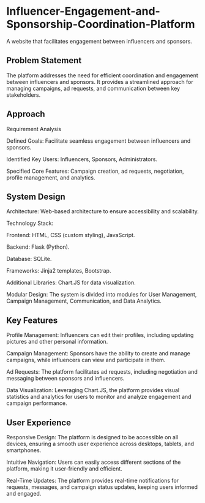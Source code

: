 # Influencer-Engagement-and-Sponsorship-Coordination-Platform

A website that facilitates engagement between influencers and sponsors.

## Problem Statement

The platform addresses the need for efficient coordination and engagement between influencers and sponsors. It provides a streamlined approach for managing campaigns, ad requests, and communication between key stakeholders.

## Approach

Requirement Analysis

Defined Goals: Facilitate seamless engagement between influencers and sponsors.

Identified Key Users: Influencers, Sponsors, Administrators.

Specified Core Features: Campaign creation, ad requests, negotiation, profile management, and analytics.


## System Design

Architecture: Web-based architecture to ensure accessibility and scalability.

Technology Stack:

Frontend: HTML, CSS (custom styling), JavaScript.

Backend: Flask (Python).

Database: SQLite.

Frameworks: Jinja2 templates, Bootstrap.

Additional Libraries: Chart.JS for data visualization.

Modular Design: The system is divided into modules for User Management, Campaign Management, Communication, and Data Analytics.


## Key Features

Profile Management: Influencers can edit their profiles, including updating pictures and other personal information.

Campaign Management: Sponsors have the ability to create and manage campaigns, while influencers can view and participate in them.

Ad Requests: The platform facilitates ad requests, including negotiation and messaging between sponsors and influencers.

Data Visualization: Leveraging Chart.JS, the platform provides visual statistics and analytics for users to monitor and analyze engagement and campaign performance.


## User Experience

Responsive Design: The platform is designed to be accessible on all devices, ensuring a smooth user experience across desktops, tablets, and smartphones.

Intuitive Navigation: Users can easily access different sections of the platform, making it user-friendly and efficient.

Real-Time Updates: The platform provides real-time notifications for requests, messages, and campaign status updates, keeping users informed and engaged.

